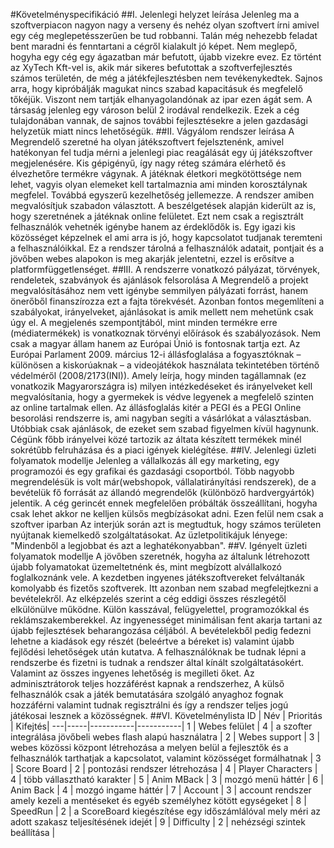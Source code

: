 ﻿#Követelményspecifikáció
##I. Jelenlegi helyzet leírása
Jelenleg ma a szoftverpiacon nagyon nagy a verseny és nehéz olyan szoftvert írni amivel egy cég meglepetésszerűen be tud robbanni. Talán még nehezebb feladat bent maradni és fenntartani a cégről kialakult jó képet. Nem meglepő, hogyha egy cég egy ágazatban már befutott, újabb vizekre evez. Ez történt az XyTech Kft-vel is, akik már sikeres befutottak a szoftverfejlesztés számos területén, de még a játékfejlesztésben nem tevékenykedtek. Sajnos arra, hogy kipróbálják magukat nincs szabad kapacitásuk és megfelelő tőkéjük. Viszont nem tartják elhanyagolandónak az ipar ezen ágát sem. A társaság jelenleg egy városon belül 2 irodával rendelkezik. Ezek a cég tulajdonában vannak, de sajnos további fejlesztésekre a jelen gazdasági helyzetük miatt nincs lehetőségük.
##II. Vágyálom rendszer leírása
A Megrendelő szeretné ha olyan játékszoftvert fejelsztenénk, amivel hatékonyan fel tudja mérni a jelenlegi piac reagálását egy új játékszoftver megjelenésére. Kis gépigényű, így nagy réteg számára elérhető és élvezhetőre termékre vágynak. A játéknak életkori megkötöttsége nem lehet, vagyis olyan elemeket kell tartalmaznia ami minden korosztálynak megfelel. Továbbá egyszerű kezelhetőség jellemezze. A rendszer amiben megvalósítjuk szabadon választott.
A beszélgetések alapján kiderült az is, hogy szeretnének a játéknak online felületet. Ezt nem csak a regisztrált felhasználók vehetnék igénybe hanem az érdeklődők is. Egy igazi kis közösséget képzelnek el ami arra is jó, hogy kapcsolatot tudjanak teremteni a felhasználóikkal. Ez a rendszer tárolná a felhasználók adatait, pontjait és a jövőben webes alapokon is meg akarják jelentetni, ezzel is erősítve a  platformfüggetlenséget.
##III. A rendszerre vonatkozó pályázat, törvények, rendeletek, szabványok és ajánlások felsorolása
A Megrendelő a projekt megvalósításához nem vett igénybe semmilyen pályázati forrást, hanem önerőből finanszírozza ezt a fajta törekvését. Azonban fontos megemlíteni a szabályokat, irányelveket, ajánlásokat is amik mellett nem mehetünk csak úgy el.  A megjelenés szempontjtából, mint minden termékre erre (médiatermékek) is vonatkoznak törvényi előírások és szabályozások. Nem csak a magyar állam hanem az Európai Únió is fontosnak tartja ezt. Az Európai Parlament 2009. március 12-i állásfoglalása a fogyasztóknak – különösen a kiskorúaknak
– a videojátékok használata tekintetében történő védelméről (2008/2173(INI)). Amely leírja, hogy minden tagállamnak (ez vonatkozik Magyarországra is) milyen intézkedéseket és irányelveket kell megvalósítania, hogy a gyermekek is védve legyenek a megfelelő szinten az online tartalmak ellen. Az állásfoglalás kitér a PEGI és a PEGI Online besorolási rendszerre is, ami nagyban segíti a vásárlókat a választásban. Utóbbiak csak ajánlások, de ezeket sem szabad figyelmen kívül hagynunk. Cégünk főbb irányelvei közé tartozik az áltata készített termékek minél sokrétűbb felruházása és a piaci igények kielégítése.
##IV. Jelenlegi üzleti folyamatok modellje
Jelenleg a vállalkozás áll egy marketing, egy programozói és egy grafikai és gazdasági csoportból. Több nagyobb megrendelésük is volt már(webshopok, vállalatirányítási rendszerek), de a bevételük fő forrását az állandó megrendelők (különböző hardvergyártók) jelentik. A cég gerincét ennek megfelelően próbálták összeállítani, hogyha csak lehet akkor ne kelljen külsős megbízásokat adni. Ezen felül nem csak a szoftver iparban
Az interjúk során azt is megtudtuk, hogy számos területen nyújtanak kiemelkedő szolgáltatásokat. Az üzletpolitikájuk lényege: "Mindenből a legjobbat és azt a leghatékonyabban". 
##V. Igényelt üzleti folyamatok modellje
A jövőben szeretnék, hogyha az általunk létrehozott újabb folyamatokat üzemeltetnénk és, mint megbízott alvállalkozó foglalkoznánk vele. A kezdetben ingyenes játékszoftvereket felváltanák komolyabb és fizetős szoftverek. Itt azonban nem szabad megfelejtkezni a bevételekről. Az elképzelés szerint a cég eddigi összes részlegétől elkülönülve működne. Külön kasszával, felügyelettel, programozókkal és reklámszakemberekkel. Az ingyenességet minimálisan fent akarja tartani az újabb fejlesztések beharangozása céljából. A bevételekből pedig fedezni lehetne a kiadások egy részét (beleértve a béreket is) valamint újabb fejlődési lehetőségek után kutatva.
A felhasználóknak be tudnak lépni a rendszerbe és fizetni is tudnak a rendszer által kínált szolgáltatásokért. Valamint az összes ingyenes lehetőség is megilleti őket. Az adminisztrátorok teljes hozzáférést kapnak a rendszerhez, 
A külső felhasználók csak a játék bemutatására szolgáló anyaghoz fognak hozzáférni valamint tudnak regisztrálni és így a rendszer teljes jogú játékosai lesznek a közösségnek.
##VI. Követelménylista
ID | Név | Prioritás | Kifejtés|
---|-----|-----------|-----------|
1 | Webes felület | 4 | a szofter integrálása jövőbeli webes flash alapú használatra |
2 | Webes support | 3 | webes közössi központ létrehozása a melyen belül a fejlesztők és a felhasználók tarthatjak a kapcsolatot, valamint közösséget formálhatnak |
3 | Score Board	| 2	| pontozási rendszer létrehozása |
4 | Player Characters | 4 | több vállasztható karakter |
5 |	Anim MBack | 3 | mozgó menü háttér |
6 | Anim Back | 4 | mozgó ingame háttér |
7 | Account	| 3 | account rendszer amely kezeli a mentéseket és egyéb személyhez kötött egységeket |
8 | SpeedRun | 2 | a ScoreBoard kiegészítése egy időszámlálóval mely méri az adott szakasz teljesítésének idejét |
9 | Difficulty | 2 | nehézségi szintek beállítása |
